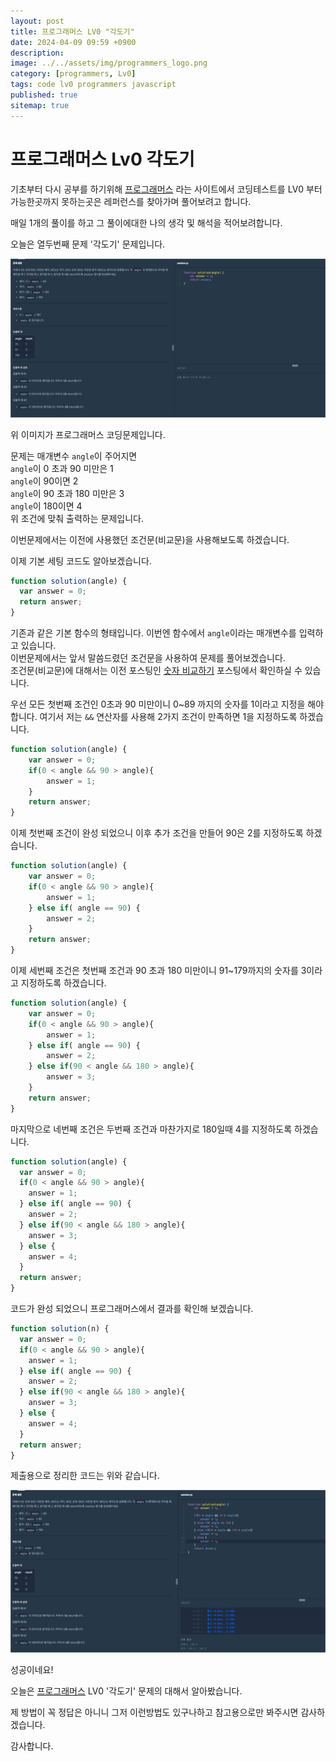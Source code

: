 ```yaml
---
layout: post
title: 프로그래머스 LV0 "각도기"
date: 2024-04-09 09:59 +0900
description: 
image: ../../assets/img/programmers_logo.png
category: [programmers, Lv0]
tags: code lv0 programmers javascript
published: true
sitemap: true
---
```


# 프로그래머스 Lv0 각도기

  기초부터 다시 공부를 하기위해 [프로그래머스](https://programmers.co.kr/) 라는 사이트에서
  코딩테스트를 LV0 부터 가능한곳까지 못하는곳은 레퍼런스를 찾아가며 풀어보려고 합니다.
  
  매일 1개의 풀이를 하고 그 풀이에대한 나의 생각 및 해석을 적어보려합니다.

  오늘은 열두번째 문제 '각도기' 문제입니다.

  ![프로그래머스 이미지](../../assets/img/각도기_01.png)

  위 이미지가 프로그래머스 코딩문제입니다.
  
  문제는 매개변수 `angle`이 주어지면   
  `angle`이 0 초과 90 미만은 1   
  `angle`이 90이면 2   
  `angle`이 90 초과 180 미만은 3   
  `angle`이 180이면 4   
  위 조건에 맞춰 출력하는 문제입니다.

  이번문제에서는 이전에 사용했던 조건문(비교문)을 사용해보도록 하겠습니다.

  이제 기본 세팅 코드도 알아보겠습니다.
  
```javascript
function solution(angle) {
  var answer = 0;
  return answer;
}
``` 
기존과 같은 기본 함수의 형태입니다. 이번엔 함수에서 `angle`이라는 매개변수를 입력하고 있습니다.   
이번문제에서는 앞서 말씀드렸던 조건문을 사용하여 문제를 풀어보겠습니다.   
조건문(비교문)에 대해서는 이전 포스팅인 [숫자 비교하기](https://spearboy.github.io/posts/programmers_5/#비교문if문) 포스팅에서 확인하실 수 있습니다.   

우선 모든 첫번째 조건인 0초과 90 미만이니 0~89 까지의 숫자를 1이라고 지정을 해야합니다.
여기서 저는 `&&` 연산자를 사용해 2가지 조건이 만족하면 1을 지정하도록 하겠습니다.
```javascript
function solution(angle) {
    var answer = 0;
    if(0 < angle && 90 > angle){
        answer = 1;
    }
    return answer;
}
``` 

이제 첫번째 조건이 완성 되었으니 이후 추가 조건을 만들어 90은 2를 지정하도록 하겠습니다.
```javascript
function solution(angle) {
    var answer = 0;
    if(0 < angle && 90 > angle){
        answer = 1;
    } else if( angle == 90) {
        answer = 2;
    }
    return answer;
}
``` 

이제 세번째 조건은 첫번째 조건과 90 초과 180 미만이니 91~179까지의 숫자를 3이라고 지정하도록 하겠습니다.
```javascript
function solution(angle) {
    var answer = 0;
    if(0 < angle && 90 > angle){
        answer = 1;
    } else if( angle == 90) {
        answer = 2;
    } else if(90 < angle && 180 > angle){
        answer = 3;
    }
    return answer;
}
``` 
마지막으로 네번째 조건은 두번째 조건과 마찬가지로 180일때 4를 지정하도록 하겠습니다.
```javascript
function solution(angle) {
  var answer = 0;
  if(0 < angle && 90 > angle){
    answer = 1;
  } else if( angle == 90) {
    answer = 2;
  } else if(90 < angle && 180 > angle){
    answer = 3;
  } else {
    answer = 4;
  }
  return answer;
}
``` 
코드가 완성 되었으니 프로그래머스에서 결과를 확인해 보겠습니다.

```javascript
function solution(n) {
  var answer = 0;
  if(0 < angle && 90 > angle){
    answer = 1;
  } else if( angle == 90) {
    answer = 2;
  } else if(90 < angle && 180 > angle){
    answer = 3;
  } else {
    answer = 4;
  }
  return answer;
}
``` 
제출용으로 정리한 코드는 위와 같습니다.

![프로그래머스 이미지](../../assets/img/각도기_02.png)

성공이네요!

오늘은 [프로그래머스](https://programmers.co.kr/) LV0 '각도기' 문제의 대해서 알아봤습니다.

제 방법이 꼭 정답은 아니니 그저 이런방법도 있구나하고 참고용으로만 봐주시면 감사하겠습니다.

감사합니다.